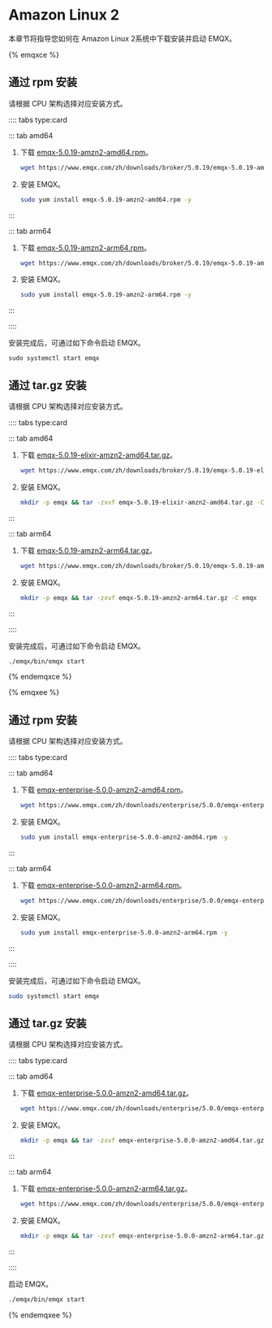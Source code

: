 # Amazon Linux 2

本章节将指导您如何在 Amazon Linux 2系统中下载安装并启动 EMQX。

{% emqxce %}

## 通过 rpm 安装

请根据 CPU 架构选择对应安装方式。

:::: tabs type:card

::: tab amd64

1. 下载 [emqx-5.0.19-amzn2-amd64.rpm](https://www.emqx.com/zh/downloads/broker/5.0.19/emqx-5.0.19-amzn2-amd64.rpm)。

   ```bash
   wget https://www.emqx.com/zh/downloads/broker/5.0.19/emqx-5.0.19-amzn2-amd64.rpm
   ```

2. 安装 EMQX。
   ```bash
   sudo yum install emqx-5.0.19-amzn2-amd64.rpm -y
   ```

:::

::: tab arm64
1. 下载 [emqx-5.0.19-amzn2-arm64.rpm](https://www.emqx.com/zh/downloads/broker/5.0.19/emqx-5.0.19-amzn2-arm64.rpm)。

   ```bash
   wget https://www.emqx.com/zh/downloads/broker/5.0.19/emqx-5.0.19-amzn2-arm64.rpm
   ```

2. 安装 EMQX。
   ```bash
   sudo yum install emqx-5.0.19-amzn2-arm64.rpm -y
   ```

:::

::::

安装完成后，可通过如下命令启动 EMQX。

  ```shell
  sudo systemctl start emqx
  ```

## 通过 tar.gz 安装

请根据 CPU 架构选择对应安装方式。

:::: tabs type:card

::: tab amd64

1. 下载 [emqx-5.0.19-elixir-amzn2-amd64.tar.gz](https://www.emqx.com/zh/downloads/broker/5.0.19/emqx-5.0.19-elixir-amzn2-amd64.tar.gz)。

   ```bash
   wget https://www.emqx.com/zh/downloads/broker/5.0.19/emqx-5.0.19-elixir-amzn2-amd64.tar.gz
   ```

2. 安装 EMQX。
   ```bash
   mkdir -p emqx && tar -zxvf emqx-5.0.19-elixir-amzn2-amd64.tar.gz -C emqx
   ```

:::

::: tab arm64
1. 下载 [emqx-5.0.19-amzn2-arm64.tar.gz](https://www.emqx.com/zh/downloads/broker/5.0.19/emqx-5.0.19-amzn2-arm64.tar.gz)。

   ```bash
   wget https://www.emqx.com/zh/downloads/broker/5.0.19/emqx-5.0.19-amzn2-arm64.tar.gz
   ```

2. 安装 EMQX。
   ```bash
   mkdir -p emqx && tar -zxvf emqx-5.0.19-amzn2-arm64.tar.gz -C emqx
   ```

:::

::::

安装完成后，可通过如下命令启动 EMQX。

```bash
./emqx/bin/emqx start
```

{% endemqxce %}

{% emqxee %}

## 通过 rpm 安装

请根据 CPU 架构选择对应安装方式。

:::: tabs type:card

::: tab amd64

1. 下载 [emqx-enterprise-5.0.0-amzn2-amd64.rpm](https://www.emqx.com/zh/downloads/enterprise/5.0.0/emqx-enterprise-5.0.0-amzn2-amd64.rpm)。

   ```bash
   wget https://www.emqx.com/zh/downloads/enterprise/5.0.0/emqx-enterprise-5.0.0-amzn2-amd64.rpm
   ```

2. 安装 EMQX。
   ```bash
   sudo yum install emqx-enterprise-5.0.0-amzn2-amd64.rpm -y
   ```

:::

::: tab arm64
1. 下载 [emqx-enterprise-5.0.0-amzn2-arm64.rpm](https://www.emqx.com/zh/downloads/enterprise/5.0.0/emqx-enterprise-5.0.0-amzn2-arm64.rpm)。

   ```bash
   wget https://www.emqx.com/zh/downloads/enterprise/5.0.0/emqx-enterprise-5.0.0-amzn2-arm64.rpm
   ```

2. 安装 EMQX。
   ```bash
   sudo yum install emqx-enterprise-5.0.0-amzn2-arm64.rpm -y
   ```

:::

::::

安装完成后，可通过如下命令启动 EMQX。

```bash
sudo systemctl start emqx
```



## 通过 tar.gz 安装

请根据 CPU 架构选择对应安装方式。

:::: tabs type:card

::: tab amd64

1. 下载 [emqx-enterprise-5.0.0-amzn2-amd64.tar.gz](https://www.emqx.com/zh/downloads/enterprise/5.0.0/emqx-enterprise-5.0.0-amzn2-amd64.tar.gz)。

   ```bash
   wget https://www.emqx.com/zh/downloads/enterprise/5.0.0/emqx-enterprise-5.0.0-amzn2-amd64.tar.gz
   ```

2. 安装 EMQX。

   ```bash
   mkdir -p emqx && tar -zxvf emqx-enterprise-5.0.0-amzn2-amd64.tar.gz -C emqx
   ```

:::

::: tab arm64

1. 下载 [emqx-enterprise-5.0.0-amzn2-arm64.tar.gz](https://www.emqx.com/zh/downloads/enterprise/5.0.0/emqx-enterprise-5.0.0-amzn2-arm64.tar.gz)。

   ```bash
   wget https://www.emqx.com/zh/downloads/enterprise/5.0.0/emqx-enterprise-5.0.0-amzn2-arm64.tar.gz
   ```

2. 安装 EMQX。

   ```bash
   mkdir -p emqx && tar -zxvf emqx-enterprise-5.0.0-amzn2-arm64.tar.gz -C emqx
   ```

:::

::::

启动 EMQX。

```bash
./emqx/bin/emqx start
```

{% endemqxee %}
